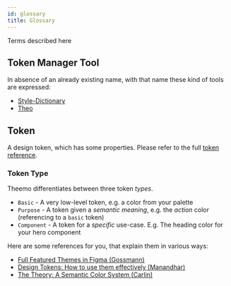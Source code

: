 ```yaml
---
id: glossary
title: Glossary
---
```


Terms described here

## Token Manager Tool

In absence of an already existing name, with that name these kind of tools are
expressed:

- [Style-Dictionary](https://amzn.github.io/style-dictionary)
- [Theo](https://github.com/salesforce-ux/theo)

## Token

A design token, which has some properties. Please refer to the full
[token reference](api/theemo.token).

### Token Type

Theemo differentiates between three token _types_.

- `Basic` - A very low-level token, e.g. a color from your palette
- `Purpose` - A token given a _semantic meaning_, e.g. the _action_
  color (referencing to a `basic` token)
- `Component` - A token for a _specific_ use-case. E.g. The heading color for
  your hero component

Here are some references for you, that explain them in various ways:

- [Full Featured Themes in Figma
  (Gossmann)](https://gos.si/blog/full-featured-themes-in-figma/)
- [Design Tokens: How to use them effectively
  (Manandhar)](https://uxdesign.cc/design-tokens-how-to-use-them-effectively-d495ff05cbbf)
- [The Theory: A Semantic Color System (Carlin)](https://dev.to/ynab/a-semantic-color-system-the-theory-hk7)
